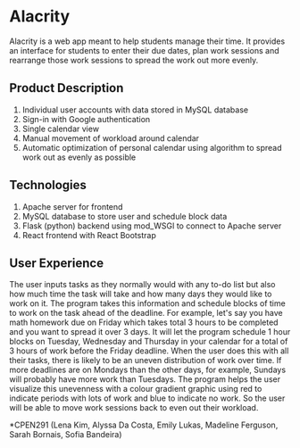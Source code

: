 # Alacrity

Alacrity is a web app meant to help students manage their time. It provides an interface for students to enter their due dates, plan work sessions and rearrange those work sessions to spread the work out more evenly.

## Product Description

1. Individual user accounts with data stored in MySQL database
2. Sign-in with Google authentication
3. Single calendar view
4. Manual movement of workload around calendar
5. Automatic optimization of personal calendar using algorithm to spread work out as evenly as possible

## Technologies

1. Apache server for frontend
2. MySQL database to store user and schedule block data
3. Flask (python) backend using mod_WSGI to connect to Apache server
4. React frontend with React Bootstrap

## User Experience

The user inputs tasks as they normally would with any to-do list but also how much time the task will take and how many days they would like to work on it. The program takes this information and schedule blocks of time to work on the task ahead of the deadline. For example, let's say you have math homework due on Friday which takes total 3 hours to be completed and you want to spread it over 3 days. It will let the program schedule 1 hour blocks on Tuesday, Wednesday and Thursday in your calendar for a total of 3 hours of work before the Friday deadline. 
When the user does this with all their tasks, there is likely to be an uneven distribution of work over time. If more deadlines are on Mondays than the other days, for example, Sundays will probably have more work than Tuesdays. The program helps the user visualize this unevenness with a colour gradient graphic using red to indicate periods with lots of work and blue to indicate no work. So the user will be able to move work sessions back to even out their workload. 

*CPEN291 (Lena Kim, Alyssa Da Costa, Emily Lukas, Madeline Ferguson, Sarah Bornais, Sofia Bandeira) 
